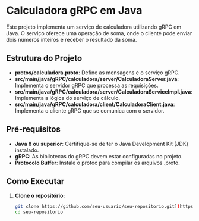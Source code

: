 # Calculadora gRPC em Java

Este projeto implementa um serviço de calculadora utilizando gRPC em Java. O serviço oferece uma operação de soma, onde o cliente pode enviar dois números inteiros e receber o resultado da soma.

## Estrutura do Projeto

- **protos/calculadora.proto**: Define as mensagens e o serviço gRPC.
- **src/main/java/gRPC/calculadora/server/CalculadoraServer.java**: Implementa o servidor gRPC que processa as requisições.
- **src/main/java/gRPC/calculadora/server/CalculadoraServiceImpl.java**: Implementa a lógica do serviço de cálculo.
- **src/main/java/gRPC/calculadora/client/CalculadoraClient.java**: Implementa o cliente gRPC que se comunica com o servidor.

## Pré-requisitos

- **Java 8 ou superior**: Certifique-se de ter o Java Development Kit (JDK) instalado.
- **gRPC**: As bibliotecas do gRPC devem estar configuradas no projeto.
- **Protocolo Buffer**: Instale o protoc para compilar os arquivos .proto.

## Como Executar

1. **Clone o repositório:**

   ```bash
   git clone https://github.com/seu-usuario/seu-repositorio.git](https://github.com/deyvisonogueira/gRPC_calculator.git
   cd seu-repositorio
